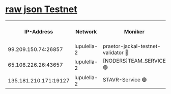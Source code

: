[raw json Testnet](https://rpc-check.jaclalt.stavr.tech/jaclalt/rpc-jaclalt-result.json)
=

<table><tr><th>IP-Address</th><th>Network</th><th>Moniker</th><th>Latest Block Height</th><th>Earliest Block Height</th><th>Catching Up</th><th>Tx Index</th><th>Voting Power</th><th>Scan Time</th></tr><tr><td>99.209.150.74:26857</td><td>lupulella-2</td><td>praetor-jackal-testnet-validator 🔴</td><td>6370818</td><td>6247155</td><td>False</td><td>on</td><td>91</td><td>2024-01-26T06:27:44.684369859UTC</td></tr><tr><td>65.108.226.26:43657</td><td>lupulella-2</td><td>[NODERS]TEAM_SERVICE 🟢</td><td>6370820</td><td>6282001</td><td>False</td><td>on</td><td>0</td><td>2024-01-26T06:27:53.221178657UTC</td></tr><tr><td>135.181.210.171:19127</td><td>lupulella-2</td><td>STAVR-Service 🟢</td><td>6370818</td><td>6369001</td><td>False</td><td>on</td><td>0</td><td>2024-01-26T06:27:43.877124928UTC</td></tr></table>

